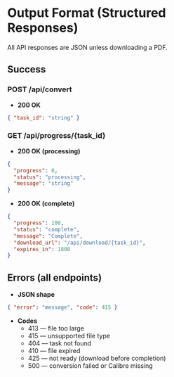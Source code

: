 # Output Format (Structured Responses)

All API responses are JSON unless downloading a PDF.

## Success
### POST /api/convert
- **200 OK**
```json
{ "task_id": "string" }
```

### GET /api/progress/{task_id}
- **200 OK (processing)**
```json
{
  "progress": 0,
  "status": "processing",
  "message": "string"
}
```
- **200 OK (complete)**
```json
{
  "progress": 100,
  "status": "complete",
  "message": "Complete",
  "download_url": "/api/download/{task_id}",
  "expires_in": 1800
}
```

## Errors (all endpoints)
- **JSON shape**
```json
{ "error": "message", "code": 415 }
```
- **Codes**
  - 413 — file too large
  - 415 — unsupported file type
  - 404 — task not found
  - 410 — file expired
  - 425 — not ready (download before completion)
  - 500 — conversion failed or Calibre missing
